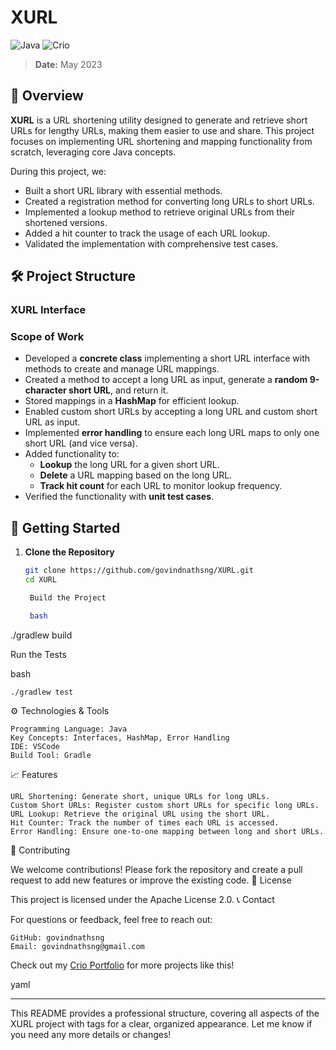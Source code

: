# XURL

![Java](https://img.shields.io/badge/Java-ED8B00?style=for-the-badge&logo=java&logoColor=white)
![Crio](https://img.shields.io/badge/Crio-Learn%20by%20Doing-FFDD00?style=for-the-badge&logo=crio)

> **Date:** May 2023

## 📘 Overview
**XURL** is a URL shortening utility designed to generate and retrieve short URLs for lengthy URLs, making them easier to use and share. This project focuses on implementing URL shortening and mapping functionality from scratch, leveraging core Java concepts.

During this project, we:
- Built a short URL library with essential methods.
- Created a registration method for converting long URLs to short URLs.
- Implemented a lookup method to retrieve original URLs from their shortened versions.
- Added a hit counter to track the usage of each URL lookup.
- Validated the implementation with comprehensive test cases.

## 🛠️ Project Structure

### **XURL Interface**

### Scope of Work
- Developed a **concrete class** implementing a short URL interface with methods to create and manage URL mappings.
- Created a method to accept a long URL as input, generate a **random 9-character short URL**, and return it.
- Stored mappings in a **HashMap** for efficient lookup.
- Enabled custom short URLs by accepting a long URL and custom short URL as input.
- Implemented **error handling** to ensure each long URL maps to only one short URL (and vice versa).
- Added functionality to:
  - **Lookup** the long URL for a given short URL.
  - **Delete** a URL mapping based on the long URL.
  - **Track hit count** for each URL to monitor lookup frequency.
- Verified the functionality with **unit test cases**.

## 🚀 Getting Started

1. **Clone the Repository**
   ```bash
   git clone https://github.com/govindnathsng/XURL.git
   cd XURL

    Build the Project

    bash

./gradlew build

Run the Tests

bash

    ./gradlew test

⚙️ Technologies & Tools

    Programming Language: Java
    Key Concepts: Interfaces, HashMap, Error Handling
    IDE: VSCode
    Build Tool: Gradle

📈 Features

    URL Shortening: Generate short, unique URLs for long URLs.
    Custom Short URLs: Register custom short URLs for specific long URLs.
    URL Lookup: Retrieve the original URL using the short URL.
    Hit Counter: Track the number of times each URL is accessed.
    Error Handling: Ensure one-to-one mapping between long and short URLs.

🤝 Contributing

We welcome contributions! Please fork the repository and create a pull request to add new features or improve the existing code.
📄 License

This project is licensed under the Apache License 2.0.
📞 Contact

For questions or feedback, feel free to reach out:

    GitHub: govindnathsng
    Email: govindnathsng@gmail.com

Check out my <a href="https://www.crio.do/learn/portfolio/govindnathsng/" target="_blank">Crio Portfolio</a> for more projects like this!

yaml


---

This README provides a professional structure, covering all aspects of the XURL project with tags for a clear, organized appearance. Let me know if you need any more details or changes!

